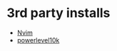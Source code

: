 # 3rd party installs
- [Nvim](https://neovim.io/)
- [powerlevel10k](https://github.com/romkatv/powerlevel10k)
